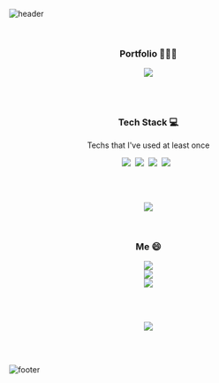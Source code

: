 ![header](https://capsule-render.vercel.app/api?type=waving&color=timeGradient&height=300&section=header&text=%20Hello,&nbsp;there&nbsp;👋%20&fontSize=30&fontColor=ffffff&animation=twinkling)

<br>

<h3 align="center">Portfolio 👨🏻‍💻</h3>
<p align="center">
<a href="https://trite-chicory-6c6.notion.site/e6578ebf60ae4a8fa93cb19febbc788d"><img src="https://img.shields.io/badge/Notion-000000?style=flat-square&logo=Notion&logoColor=white"/></a>
</p>
  
<br><br>

<h3 align="center">Tech Stack 💻</h3>
<p align="center">Techs that I've used at least once</p>

<p align="center">
<img src="https://img.shields.io/badge/C-A8B9CC?style=flat-square&logo=C&logoColor=white"/></a>&nbsp;&nbsp;<img src="https://img.shields.io/badge/Python-3766AB?style=flat-square&logo=Python&logoColor=white"/></a>&nbsp;&nbsp;<img src="https://img.shields.io/badge/Java-007396?style=flat-square&logo=Java&logoColor=white"/></a>&nbsp;&nbsp;<img src="https://img.shields.io/badge/Django-092E20?style=flat-square&logo=Django&logoColor=white"/></a>&nbsp;&nbsp;
</p>

<br><br>

<p align="center">
<img src="http://mazassumnida.wtf/api/v2/generate_badge?boj=jujeongho">
</p>

<br>

<h3 align="center">Me 😄</h3>

<p align="center">
<img src="https://img.shields.io/badge/Gmail_:_jujeongho@ajou.ac.kr-EA4335?style=flat-square&logo=Gmail&logoColor=white"/></a><br><img src="https://img.shields.io/badge/Naver_:_price__o@naver.com-03C75A?style=flat-square&logo=Naver&logoColor=white"/></a><br><img src="https://img.shields.io/badge/Instagram_:_joo__lnstagram-E4405F?style=flat-square&logo=Instagram&logoColor=white"/></a>
</p>

<br><br>

<p align="center">
<img src="https://github-readme-stats.vercel.app/api?username=jujeongho0&show_icons=true&theme=radical"
</p>

<br><br>

![footer](https://capsule-render.vercel.app/api?type=waving&color=timeGradient&section=footer)
